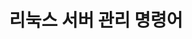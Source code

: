---
layout: single
title:  "리눅스 서버 관리 명령어"
categories: Linux
tag: [Linux]
toc: true
toc_label: 목차
author_profile: false
---